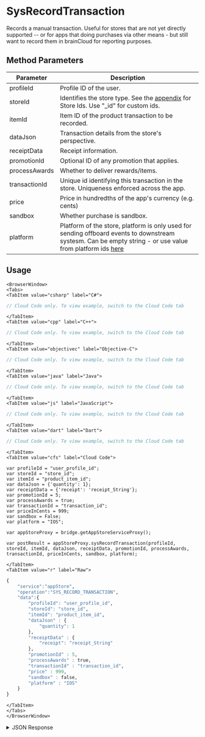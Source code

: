 # SysRecordTransaction

Records a manual transaction. Useful for stores that are not yet directly supported -- or for apps that doing purchases via other means - but still want to record them in brainCloud for reporting purposes.

<PartialServop service_name="appStore" operation_name="SYS_RECORD_TRANSACTION" />

## Method Parameters

| Parameter     | Description                                                                                                                                                                                 |
| ------------- | ------------------------------------------------------------------------------------------------------------------------------------------------------------------------------------------- |
| profileId     | Profile ID of the user.                                                                                                                                                                     |
| storeId       | Identifies the store type. See the [appendix](/api/capi/appendix/platformIds) for Store Ids. Use "\_id" for custom ids.                                                                     |
| itemId        | Item ID of the product transaction to be recorded.                                                                                                                                          |
| dataJson      | Transaction details from the store's perspective.                                                                                                                                           |
| receiptData   | Receipt information.                                                                                                                                                                        |
| promotionId   | Optional ID of any promotion that applies.                                                                                                                                                  |
| processAwards | Whether to deliver rewards/items.                                                                                                                                                           |
| transactionId | Unique id identifying this transaction in the store. Uniqueness enforced across the app.                                                                                                    |
| price         | Price in hundredths of the app's currency (e.g. cents)                                                                                                                                      |
| sandbox       | Whether purchase is sandbox.                                                                                                                                                                |
| platform      | Platform of the store, platform is only used for sending offboard events to downstream systesm. Can be empty string - or use value from platform ids [here](/api/capi/appendix/platformIds) |

## Usage

```mdx-code-block
<BrowserWindow>
<Tabs>
<TabItem value="csharp" label="C#">
```

```csharp
// Cloud Code only. To view example, switch to the Cloud Code tab
```

```mdx-code-block
</TabItem>
<TabItem value="cpp" label="C++">
```

```cpp
// Cloud Code only. To view example, switch to the Cloud Code tab
```

```mdx-code-block
</TabItem>
<TabItem value="objectivec" label="Objective-C">
```

```objectivec
// Cloud Code only. To view example, switch to the Cloud Code tab
```

```mdx-code-block
</TabItem>
<TabItem value="java" label="Java">
```

```java
// Cloud Code only. To view example, switch to the Cloud Code tab
```

```mdx-code-block
</TabItem>
<TabItem value="js" label="JavaScript">
```

```javascript
// Cloud Code only. To view example, switch to the Cloud Code tab
```

```mdx-code-block
</TabItem>
<TabItem value="dart" label="Dart">
```

```dart
// Cloud Code only. To view example, switch to the Cloud Code tab
```

```mdx-code-block
</TabItem>
<TabItem value="cfs" label="Cloud Code">
```

```cfscript
var profileId = "user_profile_id";
var storeId = "store_id";
var itemId = "product_item_id";
var dataJson = {'quantity': 1};
var receiptData = {'receipt': 'receipt_String'};
var promotionId = 5;
var processAwards = true;
var transactionId = "transaction_id";
var priceInCents = 999;
var sandbox = False;
var platform = "IOS";

var appStoreProxy = bridge.getAppStoreServiceProxy();

var postResult = appStoreProxy.sysRecordTransaction(profileId, storeId, itemId, dataJson, receiptData, promotionId, processAwards, transactionId, priceInCents, sandbox, platform);
```

```mdx-code-block
</TabItem>
<TabItem value="r" label="Raw">
```

```r
{
    "service":"appStore",
    "operation":"SYS_RECORD_TRANSACTION",
    "data":{
        "profileId": "user_profile_id",
        "storeId": "store_id",
        "itemId": "product_item_id",
        "dataJson" : {
            "quantity": 1
        },
        "receiptData" : {
            "receipt": "receipt_String"
        },
        "promotionId" : 5,
        "processAwards" : true,
        "transactionId" : "transaction_id",
        "price" : 999,
        "sandbox" : false,
        "platform" : "IOS"
    }
}
```

```mdx-code-block
</TabItem>
</Tabs>
</BrowserWindow>
```

<details>
<summary>JSON Response</summary>

```json
{
    "data": {
        "userItemRewards": {
            "sword001": {
                "fac9e483-c958-46b9-a478-06c97a85e74a": {
                    "itemId": "fac9e483-c958-46b9-a478-06c97a85e74a",
                    "quantity": 1
                }
            }
        },
        "extra": {
            "customAttr": "value"
        },
        "rewards": {
            "extra": {
                "customAttr": "value"
            },
            "currency": {
                "bar": 10
            },
            "items": {
                "sword001": {
                    "defId": "sword001",
                    "quantity": 1
                }
            }
        },
        "currencies": {
            "currency": {
                "bar": {
                    "consumed": 0,
                    "balance": 30,
                    "purchased": 10,
                    "awarded": 20,
                    "revoked": 0
                },
                "coins": {
                    "consumed": 0,
                    "balance": 24,
                    "purchased": 0,
                    "awarded": 24,
                    "revoked": 0
                }
            }
        }
    },
    "status": 200
}
```

</details>
